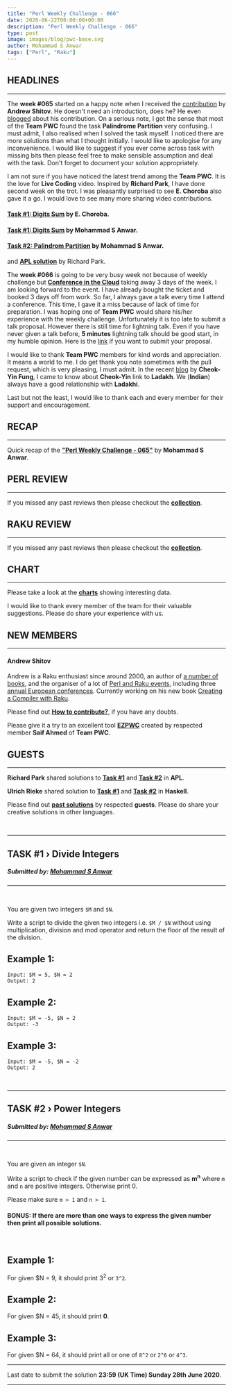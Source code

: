 ```yaml
---
title: "Perl Weekly Challenge - 066"
date: 2020-06-22T00:00:00+00:00
description: "Perl Weekly Challenge - 066"
type: post
image: images/blog/pwc-base.svg
author: Mohammad S Anwar
tags: ["Perl", "Raku"]
---
```


## HEADLINES

***

The **week #065** started on a happy note when I received the [contribution](https://github.com/manwar/perlweeklychallenge-club/blob/master/challenge-065/ash/raku/ch-1.raku) by **Andrew Shitov**. He doesn't need an introduction, does he? He even [blogged](https://andrewshitov.com/2020/06/15/raku-daily-skill-builders/) about his contribution. On a serious note, I got the sense that most of the **Team PWC** found the task **Palindrome Partition** very confusing. I must admit, I also realised when I solved the task myself. I noticed there are more solutions than what I thought initially. I would like to apologise for any inconvenience. I would like to suggest if you ever come across task with missing bits then please feel free to make sensible assumption and deal with the task. Don't forget to document your solution appropriately.

I am not sure if you have noticed the latest trend among the **Team PWC**. It is the love for **Live Coding** video. Inspired by **Richard Park**, I have done second week on the trot. I was pleasantly surprised to see **E. Choroba** also gave it a go. I would love to see many more sharing video contributions.

#### [Task #1: Digits Sum](https://www.youtube.com/watch?v=jKhynykjxRI) by E. Choroba.
#### [Task #1: Digits Sum](https://www.youtube.com/watch?v=m2tTUrq1YPg) by Mohammad S Anwar.
#### [Task #2: Palindrom Partition](https://www.youtube.com/watch?v=eM1DuYYo1rs) by Mohammad S Anwar.

and **[APL solution](https://www.youtube.com/watch?v=qXda8_AJWQc)** by Richard Park.

The **week #066** is going to be very busy week not because of weekly challenge but **[Conference in the Cloud](https://tpc20cic.sched.com/)** taking away 3 days of the week. I am looking forward to the event. I have already bought the ticket and booked 3 days off from work. So far, I always gave a talk every time I attend a conference. This time, I gave it a miss because of lack of time for preparation. I was hoping one of **Team PWC** would share his/her experience with the weekly challenge. Unfortunately it is too late to submit a talk proposal. However there is still time for lightning talk. Even if you have never given a talk before, **5 minutes** lightning talk should be good start, in my humble opinion. Here is the [link](https://docs.google.com/forms/d/e/1FAIpQLSfoyYu-DEyEz83lNWWrDaMRR1UW8FRpOQEVE2Gv2by9_kMbbA/viewform) if you want to submit your proposal.

I would like to thank **Team PWC** members for kind words and appreciation. It means a world to me. I do get thank you note sometimes with the pull request, which is very pleasing, I must admit. In the recent [blog](http://blogs.perl.org/users/c_y_fung/2020/06/cys-take-on-pwc065.html) by **Cheok-Yin Fung**, I came to know about **Cheok-Yin** link to **Ladakh**. We (**Indian**) always have a good relationship with **Ladakhi**.

Last but not the least, I would like to thank each and every member for their support and encouragement.

## RECAP

***

Quick recap of the [**"Perl Weekly Challenge - 065"**](/blog/recap-challenge-065) by **Mohammad S Anwar**.

## PERL REVIEW

***

If you missed any past reviews then please checkout the [**collection**](/p5-reviews).

## RAKU REVIEW

***

If you missed any past reviews then please checkout the [**collection**](/p6-reviews).

## CHART

***

Please take a look at the [**charts**](/chart) showing interesting data.

I would like to thank every member of the team for their valuable suggestions. Please do share your experience with us.

## NEW MEMBERS

***

#### **Andrew Shitov**

Andrew is a Raku enthusiast since around 2000, an author of [a number of books](https://andrewshitov.com/2020/01/29/my-open-perl-6-and-raku-books/), and the organiser of a lot of [Perl and Raku events](http://yapcrussia.org/), including three [annual European conferences](https://perlcon.eu/about). Currently working on his new book [Creating a Compiler with Raku](https://andrewshitov.com/creating-a-compiler-with-raku/).

Please find out [**How to contribute?**](/blog/how-to-contribute), if you have any doubts.

Please give it a try to an excellent tool [**EZPWC**](https://github.com/saiftynet/EZPWC) created by respected member **Saif Ahmed** of **Team PWC**.

## GUESTS

***

**Richard Park** shared solutions to [**Task #1**](https://github.com/manwar/perlweeklychallenge-club/blob/master/challenge-065/richard-park/apl/ch-1.aplf) and  [**Task #2**](https://github.com/manwar/perlweeklychallenge-club/blob/master/challenge-065/richard-park/apl/ch-2.aplf) in **APL**.

**Ulrich Rieke** shared solution to [**Task #1**](https://github.com/manwar/perlweeklychallenge-club/blob/master/challenge-065/ulrich-rieke/haskell/ch-1.hs) and [**Task #2**](https://github.com/manwar/perlweeklychallenge-club/blob/master/challenge-065/ulrich-rieke/haskell/ch-2.hs) in **Haskell**.

Please find out [**past solutions**](/blog/guest-contribution) by respected **guests**. Please do share your creative solutions in other languages.

<br>

***

## TASK #1 › Divide Integers
##### **Submitted by:** [Mohammad S Anwar](http://www.manwar.org)

***
<br>

You are given two integers `$M` and `$N`.

Write a script to divide the given two integers i.e. `$M / $N` without using multiplication, division and mod operator and return the floor of the result of the division.

## Example 1:

    Input: $M = 5, $N = 2
    Output: 2

## Example 2:

    Input: $M = -5, $N = 2
    Output: -3

## Example 3:

    Input: $M = -5, $N = -2
    Output: 2

<br>

***
## TASK #2 › Power Integers
##### **Submitted by:** [Mohammad S Anwar](http://www.manwar.org)
***

<br>

You are given an integer `$N`.

Write a script to check if the given number can be expressed as **m<sup>n</sup>** where `m` and `n` are positive integers. Otherwise print 0.

Please make sure `m > 1` and `n > 1`.

#### BONUS: If there are more than one ways to express the given number then print all possible solutions.

<br>

## Example 1:

For given $N = 9, it should print 3<sup>2</sup> or `3^2`.

## Example 2:

For given $N = 45, it should print **0**.

## Example 3:

For given $N = 64, it should print all or one of `8^2` or `2^6` or `4^3`.

***

Last date to submit the solution **23:59 (UK Time) Sunday 28th June 2020**.

***
